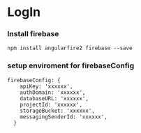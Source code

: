 # LogIn

### Install firebase
```
npm install angularfire2 firebase --save
```

### setup enviroment for firebaseConfig
```
firebaseConfig: {
    apiKey: 'xxxxxx',
    authDomain: 'xxxxxx',
    databaseURL: 'xxxxxx',
    projectId: 'xxxxxx',
    storageBucket: 'xxxxxx',
    messagingSenderId: 'xxxxxx',
  }
  ```